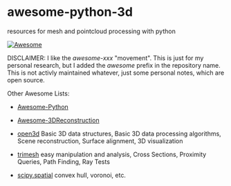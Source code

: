 # awesome-python-3d
resources for mesh and pointcloud processing with python


[![Awesome](https://awesome.re/badge.svg)](https://awesome.re)


DISCLAIMER: I like the _awesome-xxx_ "movement". This is just for my personal research, but I added the _awesome_ prefix in the repository name. This is not activly maintained whatever, just some personal notes, which are open source.

Other Awesome Lists:

* [Awesome-Python](https://github.com/vinta/awesome-python)
* [Awesome-3DReconstruction](https://github.com/openMVG/awesome_3DReconstruction_list)




* [open3d](https://github.com/IntelVCL/Open3D) Basic 3D data structures, Basic 3D data processing algorithms, Scene reconstruction, Surface alignment, 3D visualization

* [trimesh](https://github.com/mikedh/trimesh) easy manipulation and analysis, Cross Sections, Proximity Queries, Path Finding, Ray Tests

* [scipy.spatial](https://docs.scipy.org/doc/scipy/reference/spatial.html) convex hull, voronoi, etc.
